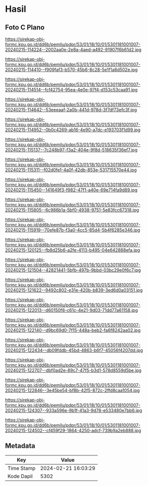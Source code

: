 # Hasil

## Foto C Plano

https://sirekap-obj-formc.kpu.go.id/dd6b/pemilu/pdpr/53/01/18/10/01/5301181001007-20240215-114224--2002aa0e-2e8a-4aed-a492-91907f6b61d2.jpg

https://sirekap-obj-formc.kpu.go.id/dd6b/pemilu/pdpr/53/01/18/10/01/5301181001007-20240215-114410--f909faf3-b570-45b6-8c28-5e1f1a8d502e.jpg

https://sirekap-obj-formc.kpu.go.id/dd6b/pemilu/pdpr/53/01/18/10/01/5301181001007-20240215-114514--fcf42754-95ea-4e0e-97f4-d153c53caa91.jpg

https://sirekap-obj-formc.kpu.go.id/dd6b/pemilu/pdpr/53/01/18/10/01/5301181001007-20240215-114642--53eeeaaf-2a0b-441d-978d-3f7df73efc3f.jpg

https://sirekap-obj-formc.kpu.go.id/dd6b/pemilu/pdpr/53/01/18/10/01/5301181001007-20240215-114952--0b0c4269-ab16-4e90-a7dc-e193703f1d99.jpg

https://sirekap-obj-formc.kpu.go.id/dd6b/pemilu/pdpr/53/01/18/10/01/5301181001007-20240215-115137--7c248b97-f3a2-404e-9f8d-518635f36ef7.jpg

https://sirekap-obj-formc.kpu.go.id/dd6b/pemilu/pdpr/53/01/18/10/01/5301181001007-20240215-115311--f02d0fe1-4a0f-42db-853e-531715570e44.jpg

https://sirekap-obj-formc.kpu.go.id/dd6b/pemilu/pdpr/53/01/18/10/01/5301181001007-20240215-115450--141649f3-f982-47f1-a40e-69e714fa9d89.jpg

https://sirekap-obj-formc.kpu.go.id/dd6b/pemilu/pdpr/53/01/18/10/01/5301181001007-20240215-115805--6c986b1a-5bf0-4938-9751-5e83fcc67318.jpg

https://sirekap-obj-formc.kpu.go.id/dd6b/pemilu/pdpr/53/01/18/10/01/5301181001007-20240215-115919--70efe87b-f3a0-4cc5-85d4-5b4f6285e346.jpg

https://sirekap-obj-formc.kpu.go.id/dd6b/pemilu/pdpr/53/01/18/10/01/5301181001007-20240215-120125--fb8d25b6-a2fe-4113-b495-04e642888efa.jpg

https://sirekap-obj-formc.kpu.go.id/dd6b/pemilu/pdpr/53/01/18/10/01/5301181001007-20240215-121504--42821441-5bfb-497b-9bbd-03bc29e0f6c7.jpg

https://sirekap-obj-formc.kpu.go.id/dd6b/pemilu/pdpr/53/01/18/10/01/5301181001007-20240215-121622--9492c802-e31e-420b-b839-3ed6d0a03151.jpg

https://sirekap-obj-formc.kpu.go.id/dd6b/pemilu/pdpr/53/01/18/10/01/5301181001007-20240215-122013--d60150f8-c61c-4e21-9d03-71dd77a61158.jpg

https://sirekap-obj-formc.kpu.go.id/dd6b/pemilu/pdpr/53/01/18/10/01/5301181001007-20240215-122140--d9bc69d0-7f15-448a-beb2-fa6f8242aa02.jpg

https://sirekap-obj-formc.kpu.go.id/dd6b/pemilu/pdpr/53/01/18/10/01/5301181001007-20240215-122434--db09fddb-45bd-4863-b6f7-45056f4207dd.jpg

https://sirekap-obj-formc.kpu.go.id/dd6b/pemilu/pdpr/53/01/18/10/01/5301181001007-20240215-122707--dbf0ad2e-89c7-47f5-b3d1-578d8559d5be.jpg

https://sirekap-obj-formc.kpu.go.id/dd6b/pemilu/pdpr/53/01/18/10/01/5301181001007-20240215-122846--3e45be54-bf8b-42f5-872c-2ffd8caa1054.jpg

https://sirekap-obj-formc.kpu.go.id/dd6b/pemilu/pdpr/53/01/18/10/01/5301181001007-20240215-124307--933a596e-9b1f-41a3-9d78-e533480e7bb6.jpg

https://sirekap-obj-formc.kpu.go.id/dd6b/pemilu/pdpr/53/01/18/10/01/5301181001007-20240215-124502--cf459f29-1864-4250-adcf-739b9a2eb888.jpg


## Metadata

| Key        | Value               |
| ---------- | ------------------- |
| Time Stamp | 2024-02-21 16:03:29 |
| Kode Dapil | 5302                |



